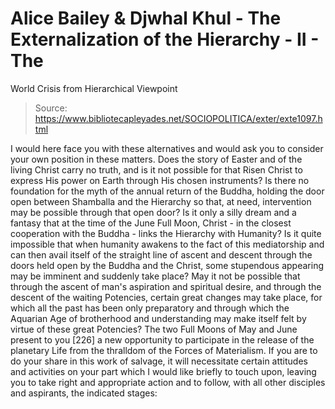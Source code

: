 # Alice Bailey & Djwhal Khul - The Externalization of the Hierarchy - II - The
World Crisis from Hierarchical Viewpoint

> Source: https://www.bibliotecapleyades.net/SOCIOPOLITICA/exter/exte1097.html

I would here face you with these alternatives and would ask you to consider your own position in these matters. Does the story of Easter and of the living Christ carry no truth, and is it not possible for that Risen Christ to express His power on Earth through His chosen instruments? Is there no foundation for the myth of the annual return of the Buddha, holding the door open between Shamballa and the Hierarchy so that, at need, intervention may be possible through that open door? Is it only a silly dream and a fantasy that at the time of the June Full Moon, Christ - in the closest cooperation with the Buddha - links the Hierarchy with Humanity? Is it quite impossible that when humanity awakens to the fact of this mediatorship and can then avail itself of the straight line of ascent and descent through the doors held open by the Buddha and the Christ, some stupendous appearing may be imminent and suddenly take place? May it not be possible that through the ascent of man's aspiration and spiritual desire, and through the descent of the waiting Potencies, certain great changes may take place, for which all the past has been only preparatory and through which the Aquarian Age of brotherhood and understanding may make itself felt by virtue of these great Potencies?
The two Full Moons of May and June present to you [226] a new opportunity to participate in the release of the planetary Life from the thralldom of the Forces of Materialism. If you are to do your share in this work of salvage, it will necessitate certain attitudes and activities on your part which I would like briefly to touch upon, leaving you to take right and appropriate action and to follow, with all other disciples and aspirants, the indicated stages:
